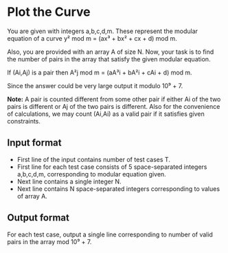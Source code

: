 # Plot the Curve

You are given with integers a,b,c,d,m. These represent the modular equation of a curve y² mod m = (ax³ + bx² + cx + d) mod m.

Also, you are provided with an array A of size N. Now, your task is to find the number of pairs in the array that satisfy the given modular equation.

If (Ai,Aj) is a pair then A²j mod m = (aA³i + bA²i + cAi + d) mod m.

Since the answer could be very large output it modulo 10⁹ + 7.

**Note:** A pair is counted different from some other pair if either Ai of the two pairs is different or Aj of the two pairs is different. Also for the convenience of calculations, we may count (Ai,Ai) as a valid pair if it satisfies given constraints.

## Input format

- First line of the input contains number of test cases T.
- First line for each test case consists of 5 space-separated integers a,b,c,d,m, corresponding to modular equation given.
- Next line contains a single integer N.
- Next line contains N space-separated integers corresponding to values of array A.

## Output format

For each test case, output a single line corresponding to number of valid pairs in the array mod 10⁹ + 7.
